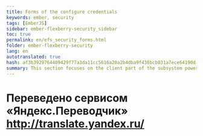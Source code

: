 ```yaml
--- 
title: Forms of the configure credentials 
keywords: ember, security 
tags: [EmberJS] 
sidebar: ember-flexberry-security_sidebar 
toc: true 
permalink: en/efs_security_forms.html 
folder: ember-flexberry-security 
lang: en 
autotranslated: true 
hash: af3b3929764409429f77a3da11cc5616a20a2b4dba9f436bcb031a7ece64190d 
summary: This section focuses on the client part of the subsystem powers and change audit data. 
---
```



 # Переведено сервисом «Яндекс.Переводчик» http://translate.yandex.ru/